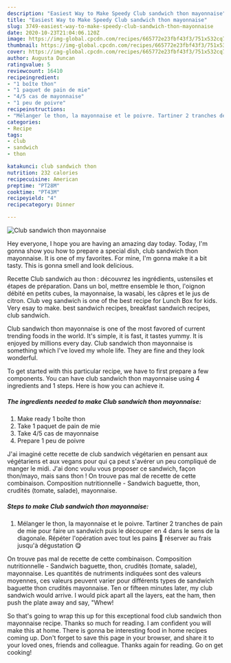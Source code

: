 ```yaml
---
description: "Easiest Way to Make Speedy Club sandwich thon mayonnaise"
title: "Easiest Way to Make Speedy Club sandwich thon mayonnaise"
slug: 3749-easiest-way-to-make-speedy-club-sandwich-thon-mayonnaise
date: 2020-10-23T21:04:06.120Z
image: https://img-global.cpcdn.com/recipes/665772e23fbf43f3/751x532cq70/club-sandwich-thon-mayonnaise-photo-principale-de-la-recette.jpg
thumbnail: https://img-global.cpcdn.com/recipes/665772e23fbf43f3/751x532cq70/club-sandwich-thon-mayonnaise-photo-principale-de-la-recette.jpg
cover: https://img-global.cpcdn.com/recipes/665772e23fbf43f3/751x532cq70/club-sandwich-thon-mayonnaise-photo-principale-de-la-recette.jpg
author: Augusta Duncan
ratingvalue: 5
reviewcount: 16410
recipeingredient:
- "1 boîte thon"
- "1 paquet de pain de mie"
- "4/5 cas de mayonnaise"
- "1 peu de poivre"
recipeinstructions:
- "Mélanger le thon, la mayonnaise et le poivre. Tartiner 2 tranches de pain de mie pour faire un sandwich puis le découper en 4 dans le sens de la diagonale. Répéter l&#39;opération avec tout les pains 🥰 réserver au frais jusqu&#39;à dégustation 😋"
categories:
- Recipe
tags:
- club
- sandwich
- thon

katakunci: club sandwich thon 
nutrition: 232 calories
recipecuisine: American
preptime: "PT28M"
cooktime: "PT43M"
recipeyield: "4"
recipecategory: Dinner

---
```



![Club sandwich thon mayonnaise](https://img-global.cpcdn.com/recipes/665772e23fbf43f3/751x532cq70/club-sandwich-thon-mayonnaise-photo-principale-de-la-recette.jpg)

Hey everyone, I hope you are having an amazing day today. Today, I'm gonna show you how to prepare a special dish, club sandwich thon mayonnaise. It is one of my favorites. For mine, I'm gonna make it a bit tasty. This is gonna smell and look delicious.

Recette Club sandwich au thon : découvrez les ingrédients, ustensiles et étapes de préparation. Dans un bol, mettre ensemble le thon, l&#39;oignon débité en petits cubes, la mayonnaise, la wasabi, les câpres et le jus de citron. Club veg sandwich is one of the best recipe for Lunch Box for kids. Very esay to make. best sandwich recipes, breakfast sandwich recipes, club sandwich.

Club sandwich thon mayonnaise is one of the most favored of current trending foods in the world. It's simple, it is fast, it tastes yummy. It is enjoyed by millions every day. Club sandwich thon mayonnaise is something which I've loved my whole life. They are fine and they look wonderful.


To get started with this particular recipe, we have to first prepare a few components. You can have club sandwich thon mayonnaise using 4 ingredients and 1 steps. Here is how you can achieve it.

<!--inarticleads1-->

##### The ingredients needed to make Club sandwich thon mayonnaise:

1. Make ready 1 boîte thon
1. Take 1 paquet de pain de mie
1. Take 4/5 cas de mayonnaise
1. Prepare 1 peu de poivre


J&#39;ai imaginé cette recette de club sandwich végétarien en pensant aux végétariens et aux vegans pour qui ça peut s&#39;avérer un peu compliqué de manger le midi. J&#39;ai donc voulu vous proposer ce sandwich, façon thon/mayo, mais sans thon ! On trouve pas mal de recette de cette combinaison. Composition nutritionnelle - Sandwich baguette, thon, crudités (tomate, salade), mayonnaise. 

<!--inarticleads2-->

##### Steps to make Club sandwich thon mayonnaise:

1. Mélanger le thon, la mayonnaise et le poivre. Tartiner 2 tranches de pain de mie pour faire un sandwich puis le découper en 4 dans le sens de la diagonale. Répéter l&#39;opération avec tout les pains 🥰 réserver au frais jusqu&#39;à dégustation 😋


On trouve pas mal de recette de cette combinaison. Composition nutritionnelle - Sandwich baguette, thon, crudités (tomate, salade), mayonnaise. Les quantités de nutriments indiquées sont des valeurs moyennes, ces valeurs peuvent varier pour différents types de sandwich baguette thon crudités mayonnaise. Ten or fifteen minutes later, my club sandwich would arrive. I would pick apart all the layers, eat the ham, then push the plate away and say, &#34;Whew! 

So that's going to wrap this up for this exceptional food club sandwich thon mayonnaise recipe. Thanks so much for reading. I am confident you will make this at home. There is gonna be interesting food in home recipes coming up. Don't forget to save this page in your browser, and share it to your loved ones, friends and colleague. Thanks again for reading. Go on get cooking!
